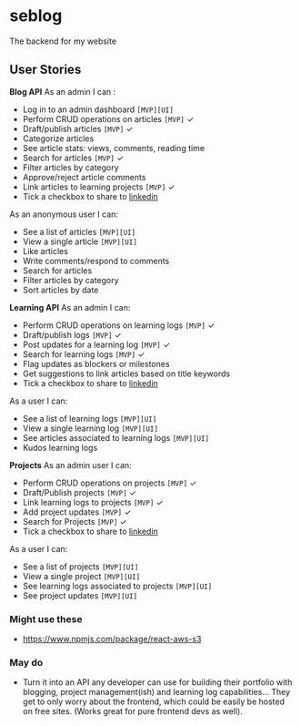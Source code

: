 # seblog

The backend for my website

## User Stories

**Blog API**
As an admin I can :

- Log in to an admin dashboard `[MVP][UI]`
- Perform CRUD operations on articles `[MVP]` ✓
- Draft/publish articles `[MVP]` ✓
- Categorize articles
- See article stats: views, comments, reading time
- Search for articles `[MVP]` ✓
- Filter articles by category
- Approve/reject article comments
- Link articles to learning projects `[MVP]` ✓
- Tick a checkbox to share to [linkedin](https://docs.microsoft.com/en-us/linkedin/consumer/integrations/self-serve/share-on-linkedin)

As an anonymous user I can:

- See a list of articles `[MVP][UI]`
- View a single article `[MVP][UI]`
- Like articles
- Write comments/respond to comments
- Search for articles
- Filter articles by category
- Sort articles by date

**Learning API**
As an admin I can:

- Perform CRUD operations on learning logs `[MVP]` ✓
- Draft/publish logs `[MVP]` ✓
- Post updates for a learning log `[MVP]` ✓
- Search for learning logs `[MVP]` ✓
- Flag updates as blockers or milestones
- Get suggestions to link articles based on title keywords
- Tick a checkbox to share to [linkedin](https://docs.microsoft.com/en-us/linkedin/consumer/integrations/self-serve/share-on-linkedin)

As a user I can:

- See a list of learning logs `[MVP][UI]`
- View a single learning log `[MVP][UI]`
- See articles associated to learning logs `[MVP][UI]`
- Kudos learning logs

**Projects**
As an admin user I can:

- Perform CRUD operations on projects `[MVP]` ✓
- Draft/Publish projects `[MVP]` ✓
- Link learning logs to projects `[MVP]` ✓
- Add project updates `[MVP]` ✓
- Search for Projects `[MVP]` ✓
- Tick a checkbox to share to [linkedin](https://docs.microsoft.com/en-us/linkedin/consumer/integrations/self-serve/share-on-linkedin)

As a user I can:

- See a list of projects `[MVP][UI]`
- View a single project `[MVP][UI]`
- See learning logs associated to projects `[MVP][UI]`
- See project updates `[MVP][UI]`

### Might use these

- <https://www.npmjs.com/package/react-aws-s3>

### May do

- Turn it into an API any developer can use for building their portfolio with blogging, project management(ish) and learning log capabilities...
  They get to only worry about the frontend, which could be easily be hosted on free sites. (Works great for pure frontend devs as well).
